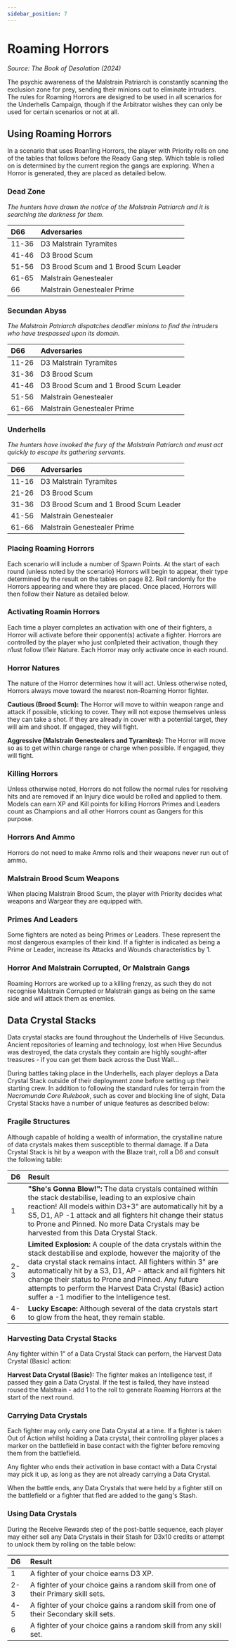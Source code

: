 ```yaml
---
sidebar_position: 7
---
```


# Roaming Horrors
_Source: The Book of Desolation (2024)_

The psychic awareness of the Malstrain Patriarch is constantly scanning the exclusion zone for prey, sending their minions out to eliminate intruders. The rules for Roaming Horrors are designed to be used in all scenarios for the Underhells Campaign, though if the Arbitrator wishes they can only be used for certain scenarios or not at all. 

Using Roaming Horrors[​](#using-roaming-horrors "Direct link to Using Roaming Horrors")
---------------------------------------------------------------------------------------------
In a scenario that uses Roan1ing Horrors, the player with Priority rolls on one of the tables that follows before the Ready Gang step. Which table is rolled on is determined by the current region the gangs are exploring. When a Horror is generated, they are placed as detailed below. 


### Dead Zone[​](#dead-zone "Direct link to Dead Zone")

_The hunters have drawn the notice of the Malstrain Patriarch and it is searching the darkness for them._

|D66    |Adversaries                          |
|:------|:------------------------------------|
|11-36  |D3 Malstrain Tyramites               |
|41-46  |D3 Brood Scum                        |
|51-56  |D3 Brood Scum and 1 Brood Scum Leader|
|61-65  |Malstrain Genestealer                |
|66     |Malstrain Genestealer Prime          |

### Secundan Abyss[​](#secundan-abyss "Direct link to Secundan Abyss")

_The Malstrain Patriarch dispatches deadlier minions to find the intruders who have trespassed upon its domain._

|D66    |Adversaries                          |
|:------|:------------------------------------|
|11-26  |D3 Malstrain Tyramites               |
|31-36  |D3 Brood Scum                        |
|41-46  |D3 Brood Scum and 1 Brood Scum Leader|
|51-56  |Malstrain Genestealer                |
|61-66  |Malstrain Genestealer Prime          |

### Underhells[​](#underhells "Direct link to Underhells")

_The hunters have invoked the fury of the Malstrain Patriarch and must act quickly to escape its gathering servants._

|D66    |Adversaries                          |
|:------|:------------------------------------|
|11-16  |D3 Malstrain Tyramites               |
|21-26  |D3 Brood Scum                        |
|31-36  |D3 Brood Scum and 1 Brood Scum Leader|
|41-56  |Malstrain Genestealer                |
|61-66  |Malstrain Genestealer Prime          |

### Placing Roaming Horrors[​](#placing-roaming-horrors "Direct link to Placing Roaming Horrors")

Each scenario will include a number of Spawn Points. At the start of each round (unless noted by the scenario} Horrors will begin to appear, their type determined by the result on the tables on page 82. Roll randomly for the Horrors appearing and where they are placed. Once placed, Horrors will then follow their Nature as detailed below.

### Activating Roamin Horrors[​](#activating-roaming-horrors "Direct link to Activating Roaming Horrors")

Each time a player cornpletes an activation with one of their fighters, a Horror will activate before their opponent(s) activate a fighter. Horrors are controlled by the player who just con1pleted their activation, though they n1ust follow tl1eir Nature. Each Horror may only activate once in each round.

### Horror Natures[​](#horror-natures "Direct link to Horror Natures")

The nature of the Horror determines how it will act. Unless otherwise noted, Horrors always move toward the nearest non-Roaming Horror fighter.

**Cautious (Brood Scum):** The Horror will move to within weapon range and attack if possible, sticking to cover. They will not expose themselves unless they can take a shot. If they are already in cover with a potential target, they will aim and shoot. If engaged, they will fight.

**Aggressive (Malstrain Genestealers and Tyramites):** The Horror will move so as to get within charge range or charge when possible. lf engaged, they will fight.

### Killing Horrors[​](#killing-horrors "Direct link to Killing Horrors")

Unless otherwise noted, Horrors do not follow the normal rules for resolving hits and are removed if an Injury dice would be rolled and applied to them. Models can earn XP and Kill points for killing Horrors Primes and Leaders count as Champions and all other Horrors count as Gangers for this purpose.

### Horrors And Ammo[​](#horrors-and-ammo "Direct link to Horrors And Ammo")

Horrors do not need to make Ammo rolls and their weapons never run out of ammo.

### Malstrain Brood Scum Weapons[​](#malstrain-brood-scum-weapons "Direct link to Malstrain Brood Scum Weapons")

When placing Malstrain Brood Scum, the player with Priority decides what weapons and Wargear they are equipped with.

### Primes And Leaders[​](#primes-and-leaders "Direct link to Primes And Leaders")

Some fighters are noted as being Primes or Leaders. These represent the most dangerous examples of their kind. If a fighter is indicated as being a Prime or Leader, increase its Attacks and Wounds characteristics by 1.

### Horror And Malstrain Corrupted, Or Malstrain Gangs[​](#horror-and-malstrain-corrupted-or-malstrain-gangs "Direct link to Horror And Malstrain Corrupted, Or Malstrain Gangs")

Roaming Horrors are worked up to a killing frenzy, as such they do not recognise Malstrain Corrupted or Malstrain gangs as being on the same side and will attack them as enemies.

Data Crystal Stacks[​](#data-crystal-stacks "Direct link to Data Crystal Stacks")
---------------------------------------------------------------------------------------------

Data crystal stacks are found throughout the Underhells of Hive Secundus. Ancient repositories of learning and technology, lost when Hive Secundus was destroyed, the data crystals they contain are highly sought-after treasures - if you can get them back across the Dust Wall...

During battles taking place in the Underhells, each player deploys a Data Crystal Stack outside of their deployment zone before setting up their starting crew. In addition to following the standard rules for terrain from the _Necromunda Core Rulebook_, such as cover and blocking line of sight, Data Crystal Stacks have a number of unique features as described below:

### Fragile Structures[​](#fragile-structures "Direct link to Fragile Structures")

Although capable of holding a wealth of information, the crystalline nature of data crystals makes them susceptible to thermal damage. If a Data Crystal Stack is hit by a weapon with the Blaze trait, roll a D6 and consult the following table:

|D6     |Result                               |
|:------|:------------------------------------|
|1      |**"She's Gonna Blow!":** The data crystals contained within the stack destabilise, leading to an explosive chain reaction! All models within D3+3" are automatically hit by a S5, D1, AP -1 attack and all fighters hit change their status to Prone and Pinned. No more Data Crystals may be harvested from this Data Crystal Stack.              |
|2-3    |**Limited Explosion:** A couple of the data crystals within the stack destabilise and explode, however the majority of the data crystal stack remains intact. All fighters within 3" are automatically hit by a S3, D1, AP - attack and all fighters hit change their status to Prone and Pinned. Any future attempts to perform the Harvest Data Crystal (Basic) action suffer a -1 modifier to the Intelligence test.                         |
|4-6    |**Lucky Escape:** Although several of the data crystals start to glow from the heat, they remain stable. |

### Harvesting Data Crystal Stacks[​](#harvesting-data-crystal-stacks "Direct link to Harvesting Data Crystal Stacks")

Any fighter within 1" of a Data Crystal Stack can perforn, the Harvest Data Crystal (Basic) action:

**Harvest Data Crystal (Basic):** The fighter makes an Intelligence test, if passed they gain a Data Crystal. If the test is failed, they have instead roused the Malstrain - add 1 to the roll to generate Roaming Horrors at the start of the next round.

### Carrying Data Crystals[​](#Carrying-data-crystals "Direct link to Carrying Data Crystals")

Each fighter may only carry one Data Crystal at a time. If a fighter is taken Out of Action whilst holding a Data crystal, their controlling player places a marker on the battlefield in base contact with the fighter before removing them from the battlefield. 

Any fighter who ends their activation in base contact with a Data Crystal may pick it up, as long as they are not already carrying a Data Crystal.

When the battle ends, any Data Crystals that were held by a fighter still on the battlefield or a fighter that fled are added to the gang's Stash.

### Using Data Crystals[​](#Using-data-crystals "Direct link to Using Data Crystals")

During the Receive Rewards step of the post-battle sequence, each player may either sell any Data Crystals in their Stash for D3x10 credits or attempt to unlock them by rolling on the table below:

|D6     |Result                                                                               |
|:------|:------------------------------------------------------------------------------------|
|1      |A fighter of your choice earns D3 XP.                                                |
|2-3    |A fighter of your choice gains a random skill from one of their Primary skill sets.  |
|4-5    |A fighter of your choice gains a random skill from one of their Secondary skill sets.|
|6      |A fighter of your choice gains a random skill from any skill set.                    |

